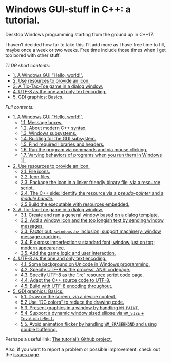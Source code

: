 # Windows GUI-stuff in C++: a tutorial.

Desktop Windows programming starting from the ground up in C++17.

I haven’t decided how far to take this. I’ll add more as I have free time to fill, maybe once a week or two weeks. Free time include those times when I get too bored with other stuff.

*TLDR short contents:*
- [1. A Windows GUI “Hello, world!”.](01.md)
- [2. Use resources to provide an icon.](02.md)
- [3. A Tic-Tac-Toe game in a dialog window.](03.md)
- [4. UTF-8 as the one and only text encoding.](04.md)
- [5. GDI graphics: Basics.](05.md)

*Full contents:*

- [1. A Windows GUI “Hello, world!”.](01.md)
    - [1.1. Message boxes.](01.md#11-message-boxes)
    - [1.2. About modern C++ syntax.](01.md#12-about-modern-c-syntax)
    - [1.3. Windows subsystems.](01.md#13-windows-subsystems)
    - [1.4. Building for the GUI subsystem.](01.md#14-building-for-the-gui-subsystem)
    - [1.5. Find required libraries and headers.](01.md#15-find-required-libraries-and-headers)
    - [1.6. Run the program via commands and via mouse clicking.](01.md#16-run-the-program-via-commands-and-via-mouse-clicking)
    - [1.7. Varying behaviors of programs when you run them in Windows 11.](01.md#17-varying-behaviors-of-programs-when-you-run-them-in-windows-11)
- [2. Use resources to provide an icon.](02.md)
    - [2.1. File icons.](02.md#21-file-icons)
    - [2.2. Icon files.](02.md#22-icon-files)
    - [2.3. Package the icon in a linker friendly binary file, via a resource script.](02.md#23-package-the-icon-in-a-linker-friendly-binary-file-via-a-resource-script)
    - [2.4. The C++ side: identify the resource via a *pseudo-pointer* and a *module handle*.](02.md#24-the-c-side-identify-the-resource-via-a-pseudo-pointer-and-a-module-handle)
    - [2.5 Build the executable with resources embedded.](02.md#25-build-the-executable-with-resources-embedded)
- [3. A Tic-Tac-Toe game in a dialog window.](03.md)
    - [3.1. Create and run a general window based on a dialog template.](03.md#31-create-and-run-a-general-window-based-on-a-dialog-template)
    - [3.2. Add a window icon and the too longish text by sending window messages.](03.md#32-add-a-window-icon-and-the-too-longish-text-by-sending-window-messages)
    - [3.3. Factor out: `<windows.h>` inclusion; support machinery; window message cracking.](03.md#33-factor-out-windowsh-inclusion-support-machinery-window-message-cracking)
    - [3.4. Fix gross imperfections: standard font; window just on top; modern appearance.](03.md#34-fix-gross-imperfections-standard-font-window-just-on-top-modern-appearance)
    - [3.5. Add the game logic and user interaction.](03.md#35-add-the-game-logic-and-user-interaction)
- [4. UTF-8 as the one and only text encoding.](04.md)
    - [4.1. Some background on Unicode in Windows programming.](04.md#41-some-background-on-unicode-in-windows-programming)
    - [4.2. Specify UTF-8 as the process’ ANSI codepage.](04.md#42-specify-utf-8-as-the-process-ansi-codepage)
    - [4.3. Specify UTF-8 as the “.rc” resource script code page.](04.md#43-specify-utf-8-as-the-rc-resource-script-code-page)
    - [4.4. Adapt the C++ source code to UTF-8.](04.md#44-adapt-the-c-source-code-to-utf-8)
    - [4.5. Build with UTF-8 encoding throughout.](04.md#45-build-with-utf-8-encoding-throughout)
- [5. GDI graphics: Basics.](05.md)
    - [5.1. Draw on the screen, via a device context.](05.md#51-draw-on-the-screen-via-a-device-context)
    - [5.2 Use “DC colors” to reduce the drawing code.](05.md#52-use-dc-colors-to-reduce-the-drawing-code)
    - [5.3. Present graphics in a window by handling `WM_PAINT`.](05.md#53-present-graphics-in-a-window-by-handling-wm_paint)
    - [5.4. Support a dynamic window sized ellipse via `WM_SIZE` + `InvalidateRect`.](05.#54-support-a-dynamic-window-sized-ellipse-via-wm_size--invalidaterect)
    - [5.5. Avoid animation flicker by handling `WM_ERASEBKGND` and using double buffering.](05.#55-avoid-animation-flicker-by-handling-wm_erasebkgnd-and-using-double-buffering)

Perhaps a useful link: [The tutorial’s Github project.](https://github.com/alf-p-steinbach/Windows-GUI-stuff-in-C-tutorial-)

Also, if you want to report a problem or possible improvement, check out the [issues page](https://github.com/alf-p-steinbach/Windows-GUI-stuff-in-C-tutorial-/issues).
